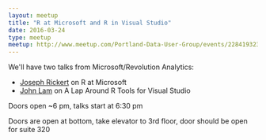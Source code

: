```yaml
---
layout: meetup
title: "R at Microsoft and R in Visual Studio"
date: 2016-03-24
type: meetup
meetup: http://www.meetup.com/Portland-Data-User-Group/events/228419323/
---
```


We'll have two talks from Microsoft/Revolution Analytics: 

- [Joseph Rickert](https://twitter.com/RevoJoe) on R at Microsoft 
- [John Lam](https://twitter.com/john_lam) on A Lap Around R Tools for Visual Studio

Doors open ~6 pm, talks start at 6:30 pm

Doors are open at bottom, take elevator to 3rd floor, door should be open for suite 320
